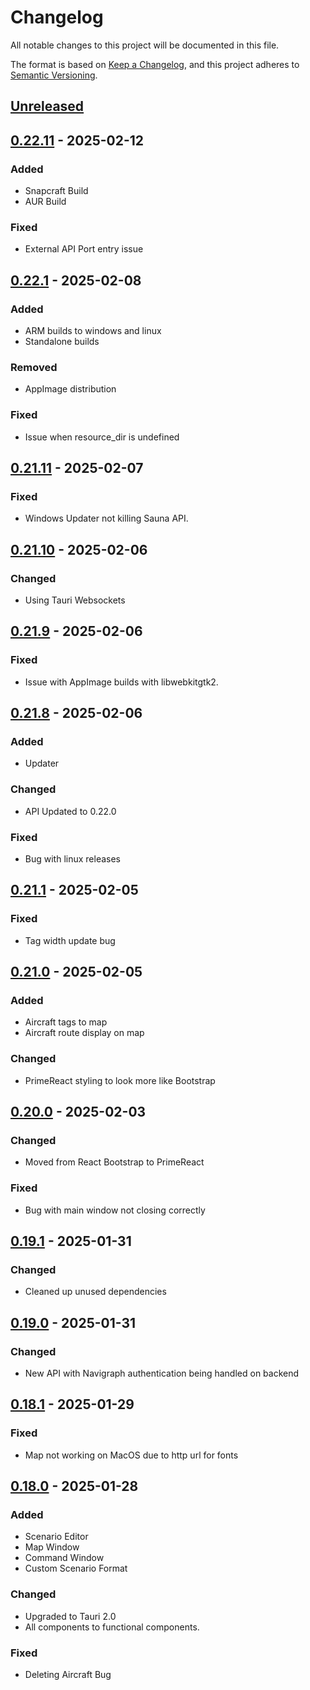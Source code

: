 # Changelog

All notable changes to this project will be documented in this file.

The format is based on [Keep a Changelog](https://keepachangelog.com/en/1.1.0/),
and this project adheres to [Semantic Versioning](https://semver.org/spec/v2.0.0.html).

## [Unreleased]

## [0.22.11] - 2025-02-12
### Added
- Snapcraft Build
- AUR Build

### Fixed
- External API Port entry issue

## [0.22.1] - 2025-02-08
### Added
- ARM builds to windows and linux
- Standalone builds

### Removed
- AppImage distribution

### Fixed
- Issue when resource_dir is undefined

## [0.21.11] - 2025-02-07
### Fixed
- Windows Updater not killing Sauna API.

## [0.21.10] - 2025-02-06
### Changed
- Using Tauri Websockets

## [0.21.9] - 2025-02-06
### Fixed
- Issue with AppImage builds with libwebkitgtk2.

## [0.21.8] - 2025-02-06
### Added
- Updater

### Changed
- API Updated to 0.22.0

### Fixed
- Bug with linux releases

## [0.21.1] - 2025-02-05
### Fixed
- Tag width update bug

## [0.21.0] - 2025-02-05
### Added
- Aircraft tags to map
- Aircraft route display on map

### Changed
- PrimeReact styling to look more like Bootstrap

## [0.20.0] - 2025-02-03
### Changed
- Moved from React Bootstrap to PrimeReact

### Fixed
- Bug with main window not closing correctly

## [0.19.1] - 2025-01-31
### Changed
- Cleaned up unused dependencies

## [0.19.0] - 2025-01-31
### Changed
- New API with Navigraph authentication being handled on backend

## [0.18.1] - 2025-01-29
### Fixed
- Map not working on MacOS due to http url for fonts

## [0.18.0] - 2025-01-28
### Added
- Scenario Editor
- Map Window
- Command Window
- Custom Scenario Format

### Changed
- Upgraded to Tauri 2.0
- All components to functional components.

### Fixed
- Deleting Aircraft Bug

[Unreleased]: https://github.com/sauna-sim/sauna-ui/compare/v0.22.11...master
[0.22.11]: https://github.com/sauna-sim/sauna-ui/compare/v0.22.1...v0.22.11
[0.22.1]: https://github.com/sauna-sim/sauna-ui/compare/v0.21.11...v0.22.1
[0.21.11]: https://github.com/sauna-sim/sauna-ui/compare/v0.21.10...v0.21.11
[0.21.10]: https://github.com/sauna-sim/sauna-ui/compare/v0.21.9...v0.21.10
[0.21.9]: https://github.com/sauna-sim/sauna-ui/compare/v0.21.8...v0.21.9
[0.21.8]: https://github.com/sauna-sim/sauna-ui/compare/v0.21.1...v0.21.8
[0.21.1]: https://github.com/sauna-sim/sauna-ui/compare/v0.21.0...v0.21.1
[0.21.0]: https://github.com/sauna-sim/sauna-ui/compare/v0.20.0...v0.21.0
[0.20.0]: https://github.com/sauna-sim/sauna-ui/compare/v0.19.1...v0.20.0
[0.19.1]: https://github.com/sauna-sim/sauna-ui/compare/v0.19.0...v0.19.1
[0.19.0]: https://github.com/sauna-sim/sauna-ui/compare/v0.18.1...v0.19.0
[0.18.1]: https://github.com/sauna-sim/sauna-ui/compare/v0.18.0...v0.18.1
[0.18.0]: https://github.com/sauna-sim/sauna-ui/compare/v0.17.5...v0.18.0